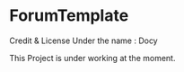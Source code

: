 # ForumTemplate

Credit & License Under the name : Docy


This Project is under working at the moment.
